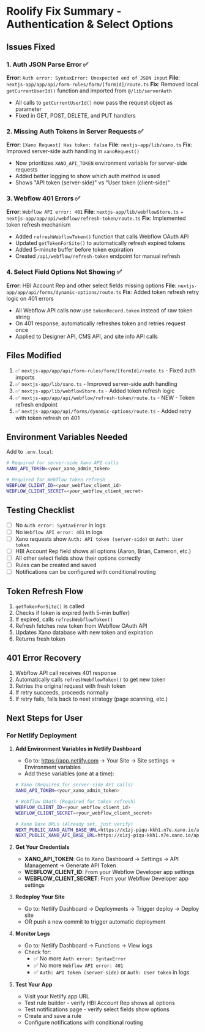 # Roolify Fix Summary - Authentication & Select Options

## Issues Fixed

### 1. Auth JSON Parse Error ✅
**Error**: `Auth error: SyntaxError: Unexpected end of JSON input`
**File**: `nextjs-app/app/api/form-rules/form/[formId]/route.ts`
**Fix**: Removed local `getCurrentUserId()` function and imported from `@/lib/serverAuth`
- All calls to `getCurrentUserId()` now pass the request object as parameter
- Fixed in GET, POST, DELETE, and PUT handlers

### 2. Missing Auth Tokens in Server Requests ✅
**Error**: `[Xano Request] Has token: false`
**File**: `nextjs-app/lib/xano.ts`
**Fix**: Improved server-side auth handling in `xanoRequest()`
- Now prioritizes `XANO_API_TOKEN` environment variable for server-side requests
- Added better logging to show which auth method is used
- Shows "API token (server-side)" vs "User token (client-side)"

### 3. Webflow 401 Errors ✅
**Error**: `Webflow API error: 401`
**File**: `nextjs-app/lib/webflowStore.ts` + `nextjs-app/app/api/webflow/refresh-token/route.ts`
**Fix**: Implemented token refresh mechanism
- Added `refreshWebflowToken()` function that calls Webflow OAuth API
- Updated `getTokenForSite()` to automatically refresh expired tokens
- Added 5-minute buffer before token expiration
- Created `/api/webflow/refresh-token` endpoint for manual refresh

### 4. Select Field Options Not Showing ✅
**Error**: HBI Account Rep and other select fields missing options
**File**: `nextjs-app/app/api/forms/dynamic-options/route.ts`
**Fix**: Added token refresh retry logic on 401 errors
- All Webflow API calls now use `tokenRecord.token` instead of raw token string
- On 401 response, automatically refreshes token and retries request once
- Applied to Designer API, CMS API, and site info API calls

## Files Modified

1. ✅ `nextjs-app/app/api/form-rules/form/[formId]/route.ts` - Fixed auth imports
2. ✅ `nextjs-app/lib/xano.ts` - Improved server-side auth handling
3. ✅ `nextjs-app/lib/webflowStore.ts` - Added token refresh logic
4. ✅ `nextjs-app/app/api/webflow/refresh-token/route.ts` - NEW - Token refresh endpoint
5. ✅ `nextjs-app/app/api/forms/dynamic-options/route.ts` - Added retry with token refresh on 401

## Environment Variables Needed

Add to `.env.local`:

```bash
# Required for server-side Xano API calls
XANO_API_TOKEN=<your_xano_admin_token>

# Required for Webflow token refresh
WEBFLOW_CLIENT_ID=<your_webflow_client_id>
WEBFLOW_CLIENT_SECRET=<your_webflow_client_secret>
```

## Testing Checklist

- [ ] No `Auth error: SyntaxError` in logs
- [ ] No `Webflow API error: 401` in logs
- [ ] Xano requests show `Auth: API token (server-side)` or `Auth: User token`
- [ ] HBI Account Rep field shows all options (Aaron, Brian, Cameron, etc.)
- [ ] All other select fields show their options correctly
- [ ] Rules can be created and saved
- [ ] Notifications can be configured with conditional routing

## Token Refresh Flow

1. `getTokenForSite()` is called
2. Checks if token is expired (with 5-min buffer)
3. If expired, calls `refreshWebflowToken()`
4. Refresh fetches new token from Webflow OAuth API
5. Updates Xano database with new token and expiration
6. Returns fresh token

## 401 Error Recovery

1. Webflow API call receives 401 response
2. Automatically calls `refreshWebflowToken()` to get new token
3. Retries the original request with fresh token
4. If retry succeeds, proceeds normally
5. If retry fails, falls back to next strategy (page scanning, etc.)

## Next Steps for User

### For Netlify Deployment

1. **Add Environment Variables in Netlify Dashboard**
   - Go to: https://app.netlify.com → Your Site → Site settings → Environment variables
   - Add these variables (one at a time):

   ```bash
   # Xano (Required for server-side API calls)
   XANO_API_TOKEN=<your_xano_admin_token>
   
   # Webflow OAuth (Required for token refresh)
   WEBFLOW_CLIENT_ID=<your_webflow_client_id>
   WEBFLOW_CLIENT_SECRET=<your_webflow_client_secret>
   
   # Xano Base URLs (Already set, just verify)
   NEXT_PUBLIC_XANO_AUTH_BASE_URL=https://x1zj-piqu-kkh1.n7e.xano.io/api:pU92d7fv
   NEXT_PUBLIC_XANO_API_BASE_URL=https://x1zj-piqu-kkh1.n7e.xano.io/api:sb2RCLwj
   ```

2. **Get Your Credentials**
   - **XANO_API_TOKEN**: Go to Xano Dashboard → Settings → API Management → Generate API Token
   - **WEBFLOW_CLIENT_ID**: From your Webflow Developer app settings
   - **WEBFLOW_CLIENT_SECRET**: From your Webflow Developer app settings

3. **Redeploy Your Site**
   - Go to: Netlify Dashboard → Deployments → Trigger deploy → Deploy site
   - OR push a new commit to trigger automatic deployment

4. **Monitor Logs**
   - Go to: Netlify Dashboard → Functions → View logs
   - Check for:
     - ✅ No more `Auth error: SyntaxError`
     - ✅ No more `Webflow API error: 401`
     - ✅ `Auth: API token (server-side)` or `Auth: User token` in logs

5. **Test Your App**
   - Visit your Netlify app URL
   - Test rule builder - verify HBI Account Rep shows all options
   - Test notifications page - verify select fields show options
   - Create and save a rule
   - Configure notifications with conditional routing
